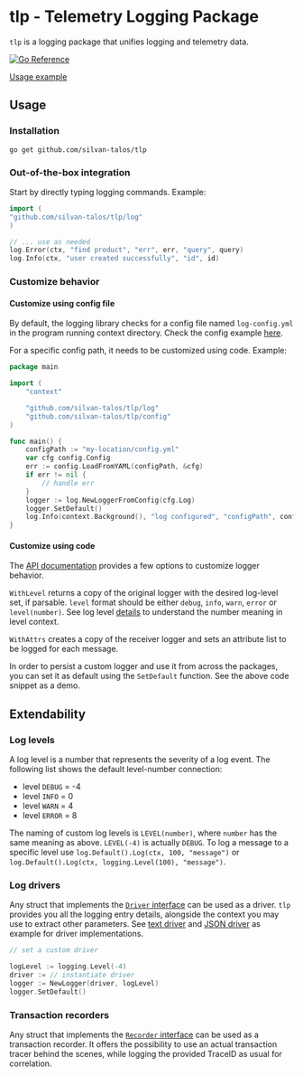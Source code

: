 # tlp - Telemetry Logging Package

`tlp` is a logging package that unifies logging and telemetry data.

[![Go Reference](https://pkg.go.dev/badge/github.com/silvan-talos/tlp.svg)](https://pkg.go.dev/github.com/silvan-talos/tlp)

[Usage example](example)

## Usage

### Installation

```shell
go get github.com/silvan-talos/tlp
```

### Out-of-the-box integration

Start by directly typing logging commands. Example:

```go
import (
"github.com/silvan-talos/tlp/log"
)

// ... use as needed
log.Error(ctx, "find product", "err", err, "query", query)
log.Info(ctx, "user created successfully", "id", id)
```

### Customize behavior

#### Customize using config file

By default, the logging library checks for a config file named `log-config.yml` in the program running context
directory. Check the config example [here](config/config_example.yml).

For a specific config path, it needs to be customized using code. Example:

```go
package main

import (
    "context"

    "github.com/silvan-talos/tlp/log"
    "github.com/silvan-talos/tlp/config"
)

func main() {
    configPath := "my-location/config.yml"
    var cfg config.Config
    err := config.LoadFromYAML(configPath, &cfg)
    if err != nil {
        // handle err
    }
    logger := log.NewLoggerFromConfig(cfg.Log)
    logger.SetDefault()
    log.Info(context.Background(), "log configured", "configPath", configPath)
}
```

#### Customize using code

The [API documentation](https://pkg.go.dev/github.com/silvan-talos/tlp@v1.0.0/log) provides
a few options to customize logger behavior.

`WithLevel` returns a copy of the original logger with the desired log-level
set, if parsable. `level` format should be either `debug`, `info`, `warn`, `error` or `level(number)`. See log
level [details](#log-levels) to understand the number meaning in level context.

`WithAttrs` creates a copy of the receiver logger and sets an attribute list to be logged for each message.

In order to persist a custom logger and use it from across the packages, you can set it as default using
the `SetDefault` function. See the above code snippet as a demo.

## Extendability

### Log levels

A log level is a number that represents the severity of a log event. The following list shows the default level-number
connection:

- level `DEBUG` = -4
- level `INFO` = 0
- level `WARN` = 4
- level `ERROR` = 8

The naming of custom log levels is `LEVEL(number)`, where `number` has the same meaning as above. `LEVEL(-4)` is
actually `DEBUG`. To log a message to a specific level use `log.Default().Log(ctx, 100, "message")`
or `log.Default().Log(ctx, logging.Level(100), "message")`.

### Log drivers

Any struct that implements
the [`Driver` interface](https://pkg.go.dev/github.com/silvan-talos/tlp@v1.0.0/log#Driver)
can be used as a driver. `tlp` provides you all the logging entry details, alongside the context you may use to extract
other parameters. See [text driver](text/driver.go) and [JSON driver](json/driver.go) as example for driver
implementations.

```go
// set a custom driver

logLevel := logging.Level(-4)
driver := // instantiate driver
logger := NewLogger(driver, logLevel)
logger.SetDefault()

```

### Transaction recorders

Any struct that implements
the [`Recorder` interface](https://pkg.go.dev/github.com/silvan-talos/tlp@v1.0.0/transaction#Recorder)
can be used as a transaction recorder. It offers the possibility to use an actual transaction tracer behind the scenes,
while logging the provided TraceID as usual for correlation.
